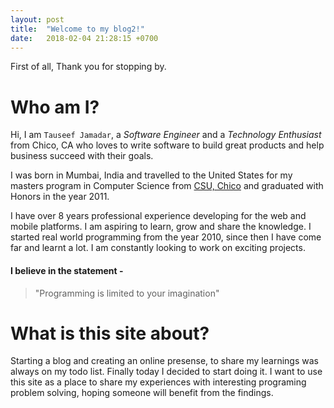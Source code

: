 ```yaml
---
layout: post
title:  "Welcome to my blog2!"
date:   2018-02-04 21:28:15 +0700
---
```

First of all, Thank you for stopping by.

# Who am I?
Hi, I am `Tauseef Jamadar`, a *Software Engineer* and a *Technology Enthusiast* from Chico, CA who loves to write software to build great products
and help business succeed with their goals. 

I was born in Mumbai, India and travelled to the United States for my masters program in Computer Science from [CSU, Chico][csu-chico] and graduated with Honors in the year 2011.

I have over 8 years professional experience developing for the web and mobile platforms. I am aspiring to learn, grow and share the knowledge. I started real world programming from the year 2010, since then I have come far and learnt a lot. I am constantly looking to work on exciting projects.

#### I believe in the statement -
> "Programming is limited to your imagination"


# What is this site about?
Starting a blog and creating an online presense, to share my learnings was always on my todo list. Finally today I decided to start doing it.
I want to use this site as a place to share my experiences with interesting programing problem solving, hoping someone will benefit from the findings.

[csu-chico]:  http://www.csuchico.edu/
